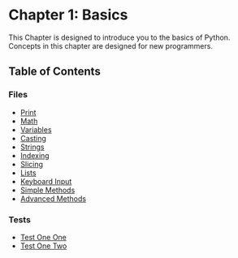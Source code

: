 
# Chapter 1: Basics

This Chapter is designed to introduce you to the basics of Python. Concepts in this chapter are designed for 
new programmers.

## Table of Contents

### Files

- [Print](./Files/Print.py)
- [Math](./Files/Math.py)
- [Variables](./Files/Variables.py)
- [Casting](./Files/Casting.py)
- [Strings](./Files/Strings.py)
- [Indexing](./Files/Indexing.py)
- [Slicing](./Files/Slicing.py)
- [Lists](./Files/Lists.py)
- [Keyboard Input](./Files/KeyboardInput.py)
- [Simple Methods](./Files/SimpleMethods.py)
- [Advanced Methods](./Files/AdvancedMethods.py)

### Tests

- [Test One One](./Tests/TestOneOne.py)
- [Test One Two](./Tests/TestOneTwo.py)
